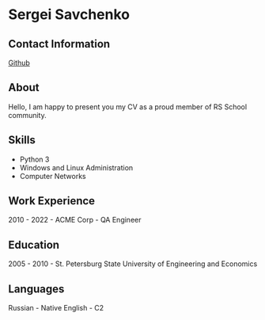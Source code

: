 # Sergei Savchenko
## Contact Information
[Github](https://github.com/softhoz)
## About
Hello, I am happy to present you my CV as a proud member of RS School community.
## Skills
* Python 3
* Windows and Linux Administration
* Computer Networks
## Work Experience
2010 - 2022 - ACME Corp - QA Engineer
## Education
2005 - 2010 - St. Petersburg State University of Engineering and Economics
## Languages
Russian - Native
English - C2